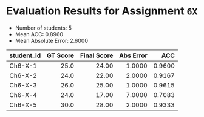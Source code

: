 # Evaluation Results for Assignment `6X`

- Number of students: 5
- Mean ACC: 0.8960
- Mean Absolute Error: 2.6000

| student_id | GT Score | Final Score | Abs Error | ACC  |
|------------|---------:|------------:|----------:|-----:|
| Ch6-X-1 | 25.0 | 24.00 | 1.0000 | 0.9600 |
| Ch6-X-2 | 24.0 | 22.00 | 2.0000 | 0.9167 |
| Ch6-X-3 | 26.0 | 25.00 | 1.0000 | 0.9615 |
| Ch6-X-4 | 24.0 | 17.00 | 7.0000 | 0.7083 |
| Ch6-X-5 | 30.0 | 28.00 | 2.0000 | 0.9333 |
